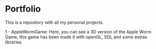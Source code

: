 # Portfolio
This is a repository with all my personal projects.

1 - AppleWormGame: Here, you can see a 3D version of the Apple Worm Game, this game has been made it with openGL, SDL and some extras libraries.

